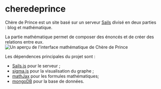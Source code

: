 # cheredeprince

Chère de Prince est un site basé sur un serveur [Sails](http://sailsjs.org) divisé en deux parties : blog et mathématique.

La partie mathématique permet de composer des énoncés et de créer des relations entre eux. 
![Un aperçu de l'interface mathématique de Chère de Prince](http://i.imgur.com/uADErGQ.png)

Les dépendences principales du projet sont :

* [Sails.js](http://sailsjs.org) pour le serveur ;
* [sigma.js](http://sigmajs.org/) pour la visualisation du graphe ;
* [mathJax](https://www.mathjax.org/) pour les formules mathématiques;
* [mongoDB](https://www.mongodb.com) pour la base de données.
